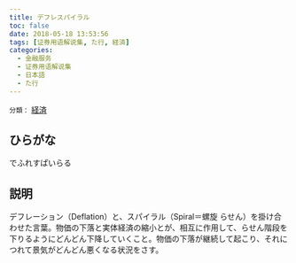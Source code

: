 ```yaml
---
title: デフレスパイラル
toc: false
date: 2018-05-18 13:53:56
tags: [证券用语解说集, た行, 経済]
categories:
  - 金融服务
  - 证券用语解说集
  - 日本語
  - た行
---
```


`分類：` [経済](/tags/経済/)

## ひらがな

でふれすぱいらる

## 説明

デフレーション（Deflation）と、スパイラル（Spiral＝螺旋 らせん）を掛け合わせた言葉。物価の下落と実体経済の縮小とが、相互に作用して、らせん階段を下りるようにどんどん下降していくこと。物価の下落が継続して起こり、それにつれて景気がどんどん悪くなる状況をさす。
